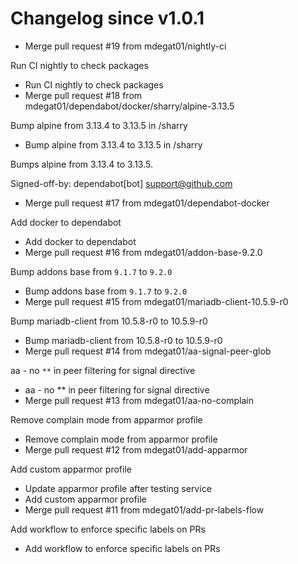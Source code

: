 # Changelog since v1.0.1
- Merge pull request #19 from mdegat01/nightly-ci

Run CI nightly to check packages 
- Run CI nightly to check packages 
- Merge pull request #18 from mdegat01/dependabot/docker/sharry/alpine-3.13.5

Bump alpine from 3.13.4 to 3.13.5 in /sharry 
- Bump alpine from 3.13.4 to 3.13.5 in /sharry

Bumps alpine from 3.13.4 to 3.13.5.

Signed-off-by: dependabot[bot] <support@github.com> 
- Merge pull request #17 from mdegat01/dependabot-docker

Add docker to dependabot 
- Add docker to dependabot 
- Merge pull request #16 from mdegat01/addon-base-9.2.0

Bump addons base from `9.1.7` to `9.2.0` 
- Bump addons base from `9.1.7` to `9.2.0` 
- Merge pull request #15 from mdegat01/mariadb-client-10.5.9-r0

Bump mariadb-client from 10.5.8-r0 to 10.5.9-r0 
- Bump mariadb-client from 10.5.8-r0 to 10.5.9-r0 
- Merge pull request #14 from mdegat01/aa-signal-peer-glob

aa - no `**` in peer filtering for signal directive 
- aa - no ** in peer filtering for signal directive 
- Merge pull request #13 from mdegat01/aa-no-complain

Remove complain mode from apparmor profile 
- Remove complain mode from apparmor profile 
- Merge pull request #12 from mdegat01/add-apparmor

Add custom apparmor profile 
- Update apparmor profile after testing service 
- Add custom apparmor profile 
- Merge pull request #11 from mdegat01/add-pr-labels-flow

Add workflow to enforce specific labels on PRs 
- Add workflow to enforce specific labels on PRs 
